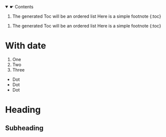<nav>
	
<details open>

  <summary>☛ Contents</summary>

1. The generated Toc will be an ordered list Here is a simple footnote
{:toc}
	
<!--  
<ol>
	<li><a href="index.html">home</a>
		<ol>
			<li><a href="words.html">first</a></li>
			<li><a href="index.html">second</a></li>
		</ol></li>
	<li><a href="words.html">Putting </a></li>
	<li><a href="index.html">contact</a></li>
	<li><a href="index.html">questions</a></li>
</ol>
-->
	
</details>
	
</nav>


1. The generated Toc will be an ordered list Here is a simple footnote
{:toc}
  
# With date

1. One
2. Two
3. Three

* Dot
* Dot
* Dot

# Heading


## Subheading

